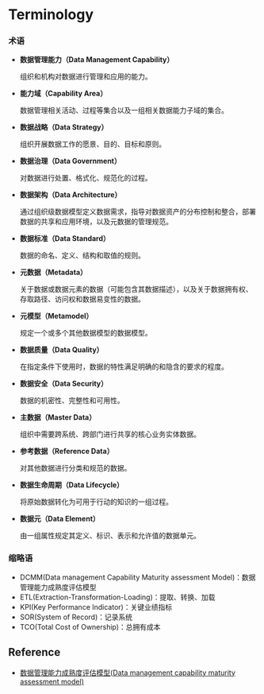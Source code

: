 # Terminology

### 术语

- **数据管理能力（Data Management Capability）**

  组织和机构对数据进行管理和应用的能力。

- **能力域（Capability Area）**

  数据管理相关活动、过程等集合以及一组相关数据能力子域的集合。

- **数据战略（Data Strategy）**

  组织开展数据工作的愿景、目的、目标和原则。

- **数据治理（Data Government）**

  对数据进行处置、格式化、规范化的过程。

- **数据架构（Data Architecture）**

  通过组织级数据模型定义数据需求，指导对数据资产的分布控制和整合，部署数据的共享和应用环境，以及元数据的管理规范。

- **数据标准（Data Standard）**

  数据的命名、定义、结构和取值的规则。

- **元数据（Metadata）**

  关于数据或数据元素的数据（可能包含其数据描述），以及关于数据拥有权、存取路径、访问权和数据易变性的数据。

- **元模型（Metamodel）**

  规定一个或多个其他数据模型的数据模型。

- **数据质量（Data Quality）**

  在指定条件下使用时，数据的特性满足明确的和隐含的要求的程度。

- **数据安全（Data Security）**

  数据的机密性、完整性和可用性。

- **主数据（Master Data）**

  组织中需要跨系统、跨部门进行共享的核心业务实体数据。

- **参考数据（Reference Data）**

  对其他数据进行分类和规范的数据。

- **数据生命周期（Data Lifecycle）**

  将原始数据转化为可用于行动的知识的一组过程。

- **数据元（Data Element）**

  由一组属性规定其定义、标识、表示和允许值的数据单元。

### 缩略语

- DCMM(Data management Capability Maturity assessment Model)：数据管理能力成熟度评估模型
- ETL(Extraction-Transformation-Loading)：提取、转换、加载
- KPI(Key Performance Indicator)：关键业绩指标
- SOR(System of Record)：记录系统
- TCO(Total Cost of Ownership)：总拥有成本

## Reference

- [数据管理能力成熟度评估模型(Data management capability maturity assessment model)](http://www.gb688.cn/bzgk/gb/newGbInfo?hcno=B282A7BD34CAA6E2D742E0CAB7587DBC)
